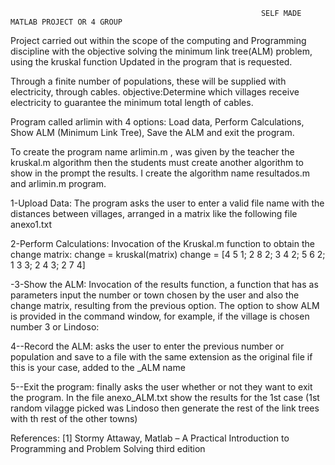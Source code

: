                                                             SELF MADE MATLAB PROJECT OR 4 GROUP
                                                                   
Project carried out within the scope of the computing and Programming discipline with the objective
solving the minimum link tree(ALM) problem, using the kruskal function
Updated in the program that is requested.

Through a finite number of populations, these will be supplied with electricity, through
cables.
objective:Determine which villages receive electricity to guarantee the minimum
total length of cables.

Program called arlimin with 4 options: Load data, Perform Calculations, Show
ALM (Minimum Link Tree), Save the ALM and exit the program.

To create the program name arlimin.m , was given by the teacher the kruskal.m algorithm then the students must create another algorithm to show in the prompt the results.
I create the algorithm name resultados.m and arlimin.m program.

1-Upload Data: The program asks the user to enter a valid file name with the
distances between villages, arranged in a matrix like the following file anexo1.txt
     
2-Perform Calculations: Invocation of the Kruskal.m function to obtain the change matrix:
change = kruskal(matrix)
change =
[4 5 1;
2 8 2;
3 4 2;
5 6 2;
1 3 3;
2 4 3;
2 7 4]

-3-Show the ALM: Invocation of the results function, a function that has as parameters
input the number or town chosen by the user and also the change matrix, resulting from the
previous option.
The option to show ALM is provided in the command window, for example, if the village is chosen
number 3 or Lindoso:

4--Record the ALM: asks the user to enter the previous number or population
and save to a file with the same extension as the original file if this is your case, added to the
_ALM name

5--Exit the program: finally asks the user whether or not they want to exit the program.
In the file anexo_ALM.txt show the results for the 1st case (1st random vilagge picked was Lindoso then generate the rest of the link trees with th rest of the other towns)

References:
[1] Stormy Attaway, Matlab – A Practical Introduction to Programming and Problem Solving third
edition
